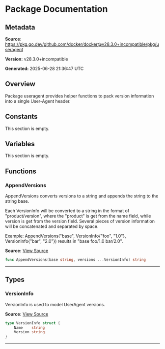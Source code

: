 # Package Documentation

## Metadata

**Source:** https://pkg.go.dev/github.com/docker/docker@v28.3.0+incompatible/pkg/useragent

**Version:** v28.3.0+incompatible

**Generated:** 2025-06-28 21:36:47 UTC

## Overview

Package useragent provides helper functions to pack
version information into a single User-Agent header.


## Constants

This section is empty.

## Variables

This section is empty.

## Functions

### AppendVersions

AppendVersions converts versions to a string and appends the string to the string base.

Each VersionInfo will be converted to a string in the format of
"product/version", where the "product" is get from the name field, while
version is get from the version field. Several pieces of version information
will be concatenated and separated by space.

Example:
AppendVersions("base", VersionInfo{"foo", "1.0"}, VersionInfo{"bar", "2.0"})
results in "base foo/1.0 bar/2.0".

**Source:** [View Source](https://github.com/docker/docker/blob/v28.3.0/pkg/useragent/useragent.go#L38)  

```go
func AppendVersions(base string, versions ...VersionInfo) string
```

---

## Types

### VersionInfo

VersionInfo is used to model UserAgent versions.

**Source:** [View Source](https://github.com/docker/docker/blob/v28.3.0/pkg/useragent/useragent.go#L10)  

```go
type VersionInfo struct {
	Name    string
	Version string
}
```

---

